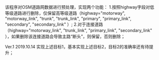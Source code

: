 该程序对OSM道路网数据进行预处理，实现两个功能：
1.按照highway字段对低等级道路进行删除，仅保留高等级道路（highway="motorway", "motorway_link", "trunk", "trunk_link", "primary", "primary_link", "secondary", "secondary_link" ）;
2.对于连接道路（highway="motorway_link", "trunk_link", "primary_link", "secondary_link" ），如果删除该连接道路会导致主路“断头”，则保留，否则删除；

Ver.1  2019.10.14  实现上述目标1，基本实现上述目标2，目标2的准确率还有待提升；